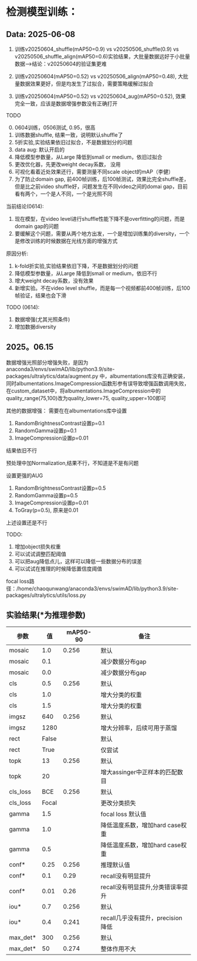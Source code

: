 # 检测模型训练：
## Data: 2025-06-08
1. 训练v20250604_shuffle(mAP50=0.9) vs v20250506_shuffle(0.9) vs  v20250506_shuffle_align(mAP50=0.6)实验结果，大批量数据远好于小批量数据-->结论：v20250604的验证集更难

2. 训练v20250604(mAP50=0.52) vs v20250506_align(mAP50=0.48), 大批量数据效果更好，但是均发生了过拟合，需要策略缓解过拟合

3. 训练v20250604(mAP50=0.52) vs v20250604_aug(mAP50=0.52), 效果完全一致，应该是数据增强参数没有正确打开

TODO

0. 0604训练，0506测试, 0.95，很高
1. 训练数据shuffle, 结果一致，说明默认shuffle了
3. 5折实验,实验结果依旧过拟合，不是数据划分的问题
4. data aug: 默认开启的
5. 降低模型参数量，从Large 降低到small or medium，依旧过拟合
6. 更改优化器，先更改weight decay系数， 没用
7. 可视化看着近处效果还行，需要测量不同scale object的mAP（李健）
8. 为了防止domain gap, 前400帧训练，后100帧测试，效果比完全shuffle差，但是比之前video shuffle好，问题发生在不同video之间的domai gap，目前看有两个，一个是人不同，一个是光照不同

当前结论(0614):
1. 现在模型，在video level进行shuffle性能下降不是overfitting的问题，而是domain gap的问题
2. 要缓解这个问题，需要从两个地方出发，一个是增加训练集的diversity，一个是修改训练的时候数据在光线方面的增强方式

原因分析:
1. k-fold折实验,实验结果依旧下降，不是数据划分的问题
2. 降低模型参数量，从Large 降低到small or medium，依旧不行
3. 增大weight decay系数，没有效果
4. 新增实验。不在video level shuffle，而是每一个视频都前400帧训练，后100帧验证，结果也会下滑

TODO (0614):
1. 数据增强(尤其光照条件)
2. 增加数据diversity

## 2025。06.15
数据增强光照部分增强失败，是因为anaconda3/envs/swimAD/lib/python3.9/site-packages/ultralytics/data/augment.py 中，albumentations库没有正确安装，同时albumentations.ImageCompression函数形参有误导致增强函数调用失败，在custom_dataset中，将albumentations.ImageCompression中的quality_range(75,100)改为quality_lower=75, quality_upper=100即可

其他的数据增强： 需要在在albumentations库中设置
1. RandomBrightnessContrast设置p=0.1
2. RandomGamma设置p=0.1
3. ImageCompression设置p=0.01

结果依旧不行

预处理中加Normalization,结果不行，不知道是不是有问题

设置更强的AUG
1. RandomBrightnessContrast设置p=0.5
2. RandomGamma设置p=0.5
3. ImageCompression设置p=0.01
4. ToGray(p=0.5), 原来是0.01

上述设置还是不行

TODO: 
1. 增加object损失权重
2. 可以试试调整匹配阈值
3. 可以把aug降低点儿，这样可以降低一些数据分布的误差
4. 可以试试在推理的时候降低置信度阈值

focal loss路径：/home/chaoqunwang/anaconda3/envs/swimAD/lib/python3.9/site-packages/ultralytics/utils/loss.py
## 实验结果(*为推理参数)

| 参数   | 值    | mAP50-90 | 备注 |
|--------|-------|-----------|---|
|mosaic  | 1.0   |  0.256    | 默认  |
|mosaic  | 0.1   |           |  减少数据分布gap |
|mosaic  | 0.0   |           |  减少数据分布gap |
|cls     | 0.5   |  0.256    | 默认  |
|cls     | 1.0   |           |  增大分类的权重 |
|cls     | 1.5   |           |  增大分类的权重 |
|imgsz   | 640   |  0.256    | 默认  |
|imgsz   | 1280  |           | 增大分辨率，后续可用于蒸馏 |
|rect    | False |           | 默认  |
|rect    | True  |           | 仅尝试|
|topk    | 13    |  0.256    | 默认  |
|topk    | 20    |           | 增大assinger中正样本的匹配数目|
|cls_loss| BCE   |  0.256    | 默认  |
|cls_loss| Focal |           | 更改分类损失|
|gamma   | 1.5   |           | focal loss 默认值|
|gamma   | 1.0   |           | 降低温度系数，增加hard case权重|
|gamma   | 0.5   |           | 降低温度系数，增加hard case权重|
|conf*   | 0.25  |   0.256   |推理默认值|
|conf*   | 0.1   |   0.29     |recall没有明显提升|
|conf*   | 0.01   |   0.26     |recall没有明显提升,分类错误率提升|
|iou*    | 0.7   |   0.256     |默认|
|iou*    | 0.4   |   0.241     |recall几乎没有提升，precision降低|
|max_det* | 300   |   0.256     | 默认 |
|max_det* | 50    |   0.274     | 整体作用不大  |

